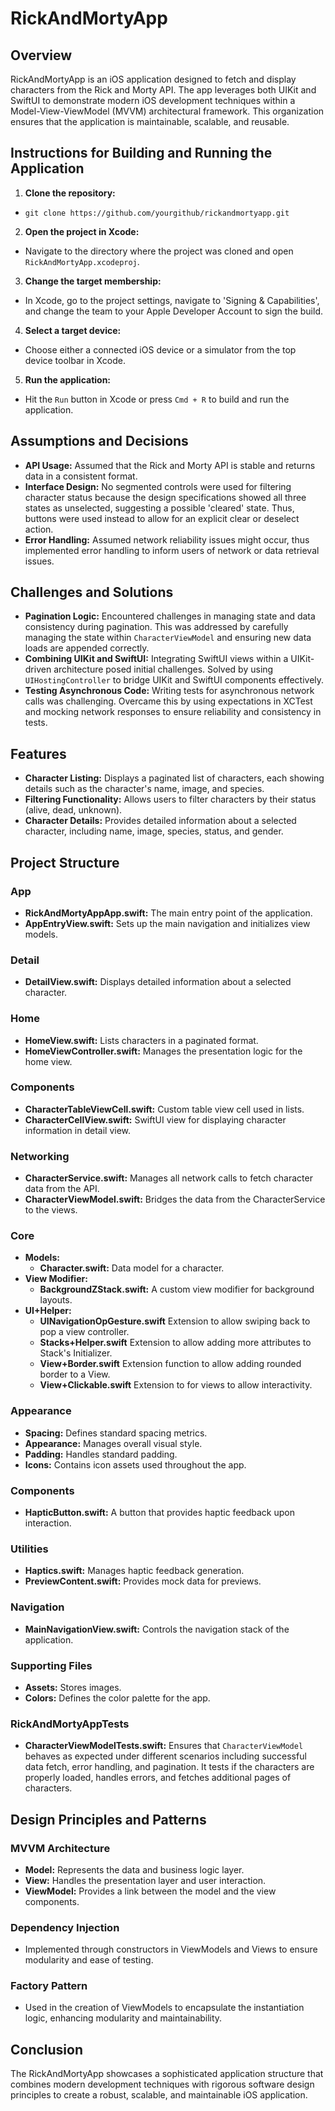 # RickAndMortyApp

## Overview

RickAndMortyApp is an iOS application designed to fetch and display characters from the Rick and Morty API. The app leverages both UIKit and SwiftUI to demonstrate modern iOS development techniques within a Model-View-ViewModel (MVVM) architectural framework. This organization ensures that the application is maintainable, scalable, and reusable.

## Instructions for Building and Running the Application

1. **Clone the repository:**
- `git clone https://github.com/yourgithub/rickandmortyapp.git`
2. **Open the project in Xcode:**
- Navigate to the directory where the project was cloned and open `RickAndMortyApp.xcodeproj`.
3. **Change the target membership:**
- In Xcode, go to the project settings, navigate to 'Signing & Capabilities', and change the team to your Apple Developer Account to sign the build.
4. **Select a target device:**
- Choose either a connected iOS device or a simulator from the top device toolbar in Xcode.
5. **Run the application:**
- Hit the `Run` button in Xcode or press `Cmd + R` to build and run the application.

## Assumptions and Decisions

- **API Usage:** Assumed that the Rick and Morty API is stable and returns data in a consistent format.
- **Interface Design:** No segmented controls were used for filtering character status because the design specifications showed all three states as unselected, suggesting a possible 'cleared' state. Thus, buttons were used instead to allow for an explicit clear or deselect action.
- **Error Handling:** Assumed network reliability issues might occur, thus implemented error handling to inform users of network or data retrieval issues.

## Challenges and Solutions

- **Pagination Logic:** Encountered challenges in managing state and data consistency during pagination. This was addressed by carefully managing the state within `CharacterViewModel` and ensuring new data loads are appended correctly.
- **Combining UIKit and SwiftUI:** Integrating SwiftUI views within a UIKit-driven architecture posed initial challenges. Solved by using `UIHostingController` to bridge UIKit and SwiftUI components effectively.
- **Testing Asynchronous Code:** Writing tests for asynchronous network calls was challenging. Overcame this by using expectations in XCTest and mocking network responses to ensure reliability and consistency in tests.

## Features

- **Character Listing:** Displays a paginated list of characters, each showing details such as the character's name, image, and species.
- **Filtering Functionality:** Allows users to filter characters by their status (alive, dead, unknown).
- **Character Details:** Provides detailed information about a selected character, including name, image, species, status, and gender.

## Project Structure

### App

- **RickAndMortyAppApp.swift:** The main entry point of the application.
- **AppEntryView.swift:** Sets up the main navigation and initializes view models.

### Detail

- **DetailView.swift:** Displays detailed information about a selected character.

### Home

- **HomeView.swift:** Lists characters in a paginated format.
- **HomeViewController.swift:** Manages the presentation logic for the home view.

### Components

- **CharacterTableViewCell.swift:** Custom table view cell used in lists.
- **CharacterCellView.swift:** SwiftUI view for displaying character information in detail view.

### Networking

- **CharacterService.swift:** Manages all network calls to fetch character data from the API.
- **CharacterViewModel.swift:** Bridges the data from the CharacterService to the views.

### Core

- **Models:**
  - **Character.swift:** Data model for a character.
- **View Modifier:**
  - **BackgroundZStack.swift:** A custom view modifier for background layouts.
- **UI+Helper:**
  - **UINavigationOpGesture.swift** Extension to allow swiping back to pop a view controller.
  - **Stacks+Helper.swift** Extension to allow adding more attributes to Stack's Initializer.
  - **View+Border.swift** Extension function to allow adding rounded border to a View.
  - **View+Clickable.swift** Extension to for views to allow interactivity.

### Appearance

- **Spacing:** Defines standard spacing metrics.
- **Appearance:** Manages overall visual style.
- **Padding:** Handles standard padding.
- **Icons:** Contains icon assets used throughout the app.

### Components

- **HapticButton.swift:** A button that provides haptic feedback upon interaction.

### Utilities

- **Haptics.swift:** Manages haptic feedback generation.
- **PreviewContent.swift:** Provides mock data for previews.

### Navigation

- **MainNavigationView.swift:** Controls the navigation stack of the application.

### Supporting Files

- **Assets:** Stores images.
- **Colors:** Defines the color palette for the app.


### RickAndMortyAppTests

- **CharacterViewModelTests.swift:** Ensures that `CharacterViewModel` behaves as expected under different scenarios including successful data fetch, error handling, and pagination. It tests if the characters are properly loaded, handles errors, and fetches additional pages of characters.

## Design Principles and Patterns

### MVVM Architecture

- **Model:** Represents the data and business logic layer.
- **View:** Handles the presentation layer and user interaction.
- **ViewModel:** Provides a link between the model and the view components.

### Dependency Injection

- Implemented through constructors in ViewModels and Views to ensure modularity and ease of testing.

### Factory Pattern

- Used in the creation of ViewModels to encapsulate the instantiation logic, enhancing modularity and maintainability.

## Conclusion

The RickAndMortyApp showcases a sophisticated application structure that combines modern development techniques with rigorous software design principles to create a robust, scalable, and maintainable iOS application.
